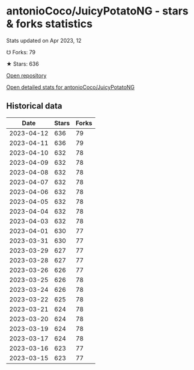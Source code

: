 # antonioCoco/JuicyPotatoNG - stars & forks statistics

Stats updated on Apr 2023, 12

☋ Forks: 79

★ Stars: 636

[Open repository](https://github.com/antonioCoco/JuicyPotatoNG)

[Open detailed stats for antonioCoco/JuicyPotatoNG](https://reviewgithub.com/rep/antonioCoco/JuicyPotatoNG)

## Historical data
| Date | Stars | Forks |
|------|-------|-------|
| 2023-04-12 | 636 | 79 | 
| 2023-04-11 | 636 | 79 | 
| 2023-04-10 | 632 | 78 | 
| 2023-04-09 | 632 | 78 | 
| 2023-04-08 | 632 | 78 | 
| 2023-04-07 | 632 | 78 | 
| 2023-04-06 | 632 | 78 | 
| 2023-04-05 | 632 | 78 | 
| 2023-04-04 | 632 | 78 | 
| 2023-04-03 | 632 | 78 | 
| 2023-04-01 | 630 | 77 | 
| 2023-03-31 | 630 | 77 | 
| 2023-03-29 | 627 | 77 | 
| 2023-03-28 | 627 | 77 | 
| 2023-03-26 | 626 | 77 | 
| 2023-03-25 | 626 | 78 | 
| 2023-03-24 | 626 | 78 | 
| 2023-03-22 | 625 | 78 | 
| 2023-03-21 | 624 | 78 | 
| 2023-03-20 | 624 | 78 | 
| 2023-03-19 | 624 | 78 | 
| 2023-03-17 | 624 | 78 | 
| 2023-03-16 | 623 | 77 | 
| 2023-03-15 | 623 | 77 | 

